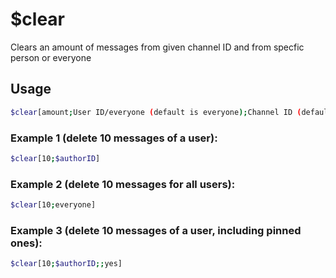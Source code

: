 # $clear

Clears an amount of messages from given channel ID and from specfic person or everyone

## Usage

```bash
$clear[amount;User ID/everyone (default is everyone);Channel ID (default $channelID);skip pinned messages (yes/no, default is no)]
```

### Example 1 (delete 10 messages of a user):
```bash
$clear[10;$authorID]
```

### Example 2 (delete 10 messages for all users):
```bash
$clear[10;everyone]
```

### Example 3 (delete 10 messages of a user, including pinned ones):
```bash
$clear[10;$authorID;;yes]
```